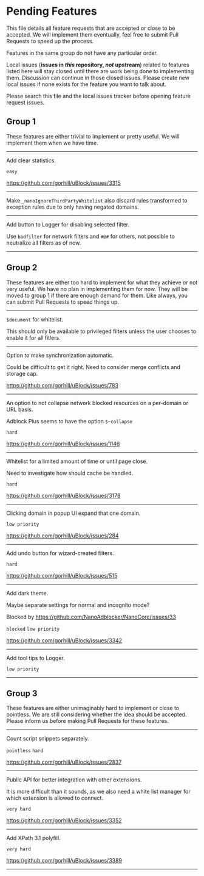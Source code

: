 # Pending Features

This file details all feature requests that are accepted or close to be accepted. We will implement them eventually, feel free to 
submit Pull Requests to speed up the process. 

Features in the same group do not have any particular order. 

Local issues (**issues in *this* repository, *not* upstream**) related to features listed here will stay closed until there are work 
being done to implementing them. Discussion can continue in those closed issues. Please create new local issues if none exists for 
the feature you want to talk about. 

Please search this file and the local issues tracker before opening feature request issues. 

## Group 1

These features are either trivial to implement or pretty useful. We will implement them when we have time. 

---

Add clear statistics. 

`easy`

https://github.com/gorhill/uBlock/issues/3315

---

Make `_nanoIgnoreThirdPartyWhitelist` also discard rules transformed to exception rules due to only having negated domains. 

---

Add button to Logger for disabling selected filter. 

Use `badfilter` for network filters and `#@#` for others, not possible to neutralize all filters as of now. 

---

## Group 2

These features are either too hard to implement for what they achieve or not very useful. We have no plan in implementing them for 
now. They will be moved to group 1 if there are enough demand for them. Like always, you can submit Pull Requests to speed things up. 

---

`$document` for whitelist. 

This should only be available to privileged filters unless the user chooses to enable it for all fitlers. 

---

Option to make synchronization automatic. 

Could be difficult to get it right. Need to consider merge conflicts and storage cap. 

https://github.com/gorhill/uBlock/issues/783

---

An option to not collapse network blocked resources on a per-domain or URL basis. 

Adblock Plus seems to have the option `$~collapse`

`hard`

https://github.com/gorhill/uBlock/issues/1146

---

Whitelist for a limited amount of time or until page close. 

Need to investigate how should cache be handled. 

`hard`

https://github.com/gorhill/uBlock/issues/3178

---

Clicking domain in popup UI expand that one domain. 

`low priority`

https://github.com/gorhill/uBlock/issues/284

---

Add undo button for wizard-created filters. 

`hard`

https://github.com/gorhill/uBlock/issues/515

---

Add dark theme. 

Maybe separate settings for normal and incognito mode? 

Blocked by https://github.com/NanoAdblocker/NanoCore/issues/33

`blocked` `low priority`

https://github.com/gorhill/uBlock/issues/3342

---

Add tool tips to Logger. 

`low priority`

---

## Group 3

These features are either unimaginably hard to implement or close to pointless. We are still considering whether the idea should be 
accepted. Please inform us before making Pull Requests for these features. 

---

Count script snippets separately. 

`pointless` `hard`

https://github.com/gorhill/uBlock/issues/2837

---

Public API for better integration with other extensions. 

It is more difficult than it sounds, as we also need a white list manager for which extension is allowed to connect. 

`very hard`

https://github.com/gorhill/uBlock/issues/3352

---

Add XPath 3.1 polyfill. 

`very hard`

https://github.com/gorhill/uBlock/issues/3389

---
